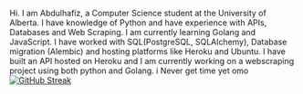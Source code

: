 Hi. I am Abdulhafiz, a Computer Science student at the University of Alberta. 
I have knowledge of Python and have experience with APIs, Databases and Web Scraping. I am currently learning Golang and JavaScript.
I have worked with SQL(PostgreSQL, SQLAlchemy), Database migration (Alembic) and hosting platforms like Heroku and Ubuntu. I have built an API hosted on Heroku and I am currently working on
a webscraping project using both python and Golang.
i Never get time yet omo
[![GitHub Streak](https://streak-stats.demolab.com?user=haaffiiizzz&hide_border=true)](https://git.io/streak-stats)
